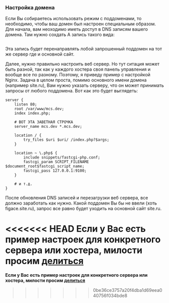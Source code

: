 ### Настройка домена

Если Вы собираетесь использовать режим с поддоменами, то необходимо, чтобы ваш домен был настроен
специальным образом.
Для начала, вам неоходимо иметь доступ в DNS записям вашего домена.
Там нужно сохдать А запись такого вида:

<img src="https://raw.githubusercontent.com/art-programming-team/mycityselector/free/doc_images/domain-1.jpg" alt="" />

Эта запись будет перенаправлять лобой запрошенный поддомен на тот же сервер где и основной сайт.

Далее, нужно правильно настроить веб сервер. Но тут ситация может быть разной, так как у каждого хостера
своя панель управления и вообще все по разному. Поэтому, я приведу пример с настройкой Nginx.
Задача в целом проста, помимо основного имени домена (например site.ru), Вам нужно указать серверу,
что он может принимать запросы от любого поддомена. Вот как это будет выглядеть:

```
server {
    listen 80;
    root /var/www/mcs.dev;
    index index.php;

    # ВОТ ЭТА ЗАВЕТНАЯ СТРОЧКА
    server_name mcs.dev *.mcs.dev;

    location / {
        try_files $uri $uri/ /index.php?$args;
    }

    location ~ \.php$ {
        include snippets/fastcgi-php.conf;
        fastcgi_param SCRIPT_FILENAME $document_root$fastcgi_script_name;
        fastcgi_pass 127.0.0.1:9100;
    }
    
    # и т.д.
}
```

После обновления DNS записей и перезагрузки веб сервера, все должно заработать как нужно.
Какой поддомен Вы бы не ввели (хоть figace.site.ru), запрос все равно будет уходить на основной сайт site.ru.

<<<<<<< HEAD
**Если у Вас есть пример настроек для конкретного сервера или хостера, милости просим [делиться](https://github.com/active-programming/mycityselector/issues/new)**
=======
**Если у Вас есть пример настроек для конкретного сервера или хостера, милости просим [делиться](https://github.com/active-programming/mycityselector/issues/new)**
>>>>>>> 0be36ce3757a20f4dba1d69eea040756f034bde8
